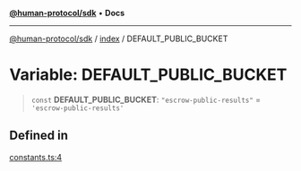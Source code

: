 [**@human-protocol/sdk**](../../README.md) • **Docs**

***

[@human-protocol/sdk](../../modules.md) / [index](../README.md) / DEFAULT\_PUBLIC\_BUCKET

# Variable: DEFAULT\_PUBLIC\_BUCKET

> `const` **DEFAULT\_PUBLIC\_BUCKET**: `"escrow-public-results"` = `'escrow-public-results'`

## Defined in

[constants.ts:4](https://github.com/humanprotocol/human-protocol/blob/0de84fbe0e3df6d9c9e1e985a33c1467fa40ea55/packages/sdk/typescript/human-protocol-sdk/src/constants.ts#L4)
